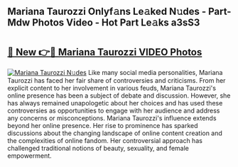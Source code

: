 ## Mariana Taurozzi Onlyf𝚊ns Le𝚊ked N𝚞des - Part-Mdw Photos Video - Hot Part Le𝚊ks a3sS3

# <h2><a href="http://ac22340.deff.icu/?id=Mariana+Taurozzi">🔗 New 👉🔴 Mariana Taurozzi VIDEO Photos</a></h2>

[![Mariana Taurozzi N𝚞des](https://i.imgur.com/rIISA9y.gif)](http://ac22340.deff.icu/?id=Mariana+Taurozzi)
Like many social media personalities, Mariana Taurozzi has faced her fair share of controversies and criticisms. From her explicit content to her involvement in various feuds, Mariana Taurozzi's online presence has been a subject of debate and discussion. However, she has always remained unapologetic about her choices and has used these controversies as opportunities to engage with her audience and address any concerns or misconceptions. Mariana Taurozzi's influence extends beyond her online presence. Her rise to prominence has sparked discussions about the changing landscape of online content creation and the complexities of online fandom. Her controversial approach has challenged traditional notions of beauty, sexuality, and female empowerment.
